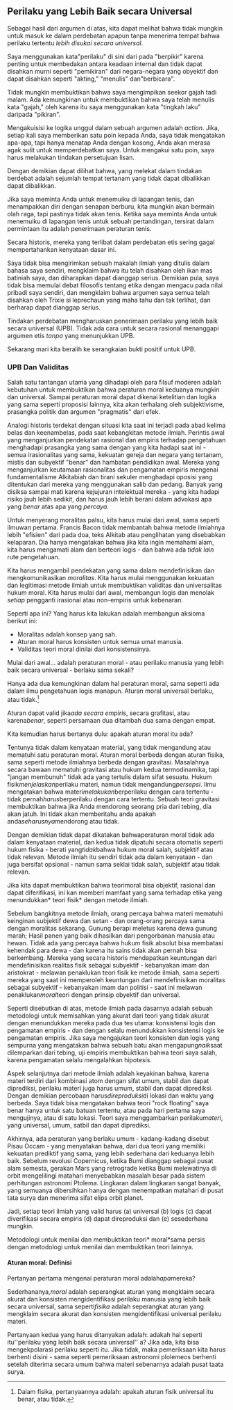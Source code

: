 ## Perilaku yang Lebih Baik secara Universal

Sebagai hasil dari argumen di atas, kita dapat melihat bahwa tidak mungkin untuk masuk ke dalam perdebatan apapun tanpa menerima tempat bahwa perilaku tertentu *lebih disukai secara universal*.

Saya menggunakan kata"perilaku" di sini dari pada "berpikir" karena penting untuk membedakan antara keadaan internal dan tidak dapat disahkan murni seperti "pemikiran" dari negara-negara yang obyektif dan dapat disahkan seperti "akting," "menulis" dan"berbicara".

Tidak mungkin membuktikan bahwa saya mengimpikan seekor gajah tadi malam. Ada kemungkinan untuk membuktikan bahwa saya telah menulis kata "gajah," oleh karena itu saya menggunakan kata "tingkah laku" daripada "pikiran".

Mengakuisisi ke logika unggul dalam sebuah argumen adalah *action*. Jika, setiap kali saya memberikan satu poin kepada Anda, saya tidak mengatakan apa-apa, tapi hanya menatap Anda dengan kosong, Anda akan merasa agak sulit untuk memperdebatkan saya. Untuk mengakui satu poin, saya harus melakukan tindakan persetujuan lisan.

Dengan demikian dapat dilihat bahwa, yang melekat dalam tindakan berdebat adalah sejumlah tempat tertanam yang tidak dapat dibalikkan dapat dibalikkan.

Jika saya meminta Anda untuk menemuiku di lapangan tenis, dan menampakkan diri dengan senapan berburu, kita mungkin akan bermain olah raga, tapi pastinya tidak akan tenis. Ketika saya meminta Anda untuk menemuiku di lapangan tenis untuk sebuah pertandingan, tersirat dalam permintaan itu adalah penerimaan peraturan tenis.

Secara historis, mereka yang terlibat dalam perdebatan etis sering gagal mempertahankan kenyataan dasar ini.

Saya tidak bisa mengirimkan sebuah makalah ilmiah yang ditulis dalam bahasa saya sendiri, mengklaim bahwa itu telah disahkan oleh ikan mas batiniah saya, dan diharapkan dapat dianggap serius. Demikian pula, saya tidak bisa memulai debat filosofis tentang etika dengan mengacu pada nilai pribadi saya sendiri, dan mengklaim bahwa argumen saya semua telah disahkan oleh Trixie si leprechaun yang maha tahu dan tak terlihat, dan berharap dapat dianggap serius.

Tindakan perdebatan mengharuskan penerimaan perilaku yang lebih baik secara universal (UPB). Tidak ada cara untuk secara rasional menanggapi argumen etis *tanpa* yang menunjukkan UPB.

Sekarang mari kita beralih ke serangkaian bukti positif untuk UPB.

### UPB Dan Validitas

Salah satu tantangan utama yang dihadapi oleh para filsuf moderen adalah kebutuhan untuk membuktikan bahwa peraturan moral keduanya mungkin dan universal. Sampai peraturan moral dapat dikenai ketelitian dan logika yang sama seperti proposisi lainnya, kita akan terhalang oleh subjektivisme, prasangka politik dan argumen "pragmatis" dari efek.

Analogi historis terdekat dengan situasi kita saat ini terjadi pada abad kelima belas dan keenambelas, pada saat kebangkitan metode ilmiah. Perintis awal yang menganjurkan pendekatan rasional dan empiris terhadap pengetahuan menghadapi prasangka yang sama dengan yang kita hadapi saat ini - semua irasionalitas yang sama, kekuatan gereja dan negara yang tertanam, mistis dan subyektif "benar" dan hambatan pendidikan awal. Mereka yang menganjurkan keutamaan rasionalitas dan pengamatan empiris mengenai fundamentalisme Alkitabiah dan tirani sekuler menghadapi oposisi yang ditentukan dari mereka yang menggunakan salib dan pedang. Banyak yang disiksa sampai mati karena kejujuran intelektual mereka - yang kita hadapi risiko jauh lebih sedikit, dan harus jauh lebih berani dalam advokasi apa yang *benar* atas apa yang *percaya*.

Untuk menyerang moralitas palsu, kita harus mulai dari awal, sama seperti ilmuwan pertama. Francis Bacon tidak membantah bahwa metode ilmiahnya lebih "efisien" dari pada doa, teks Alkitab atau penglihatan yang disebabkan kelaparan. Dia hanya mengatakan bahwa jika kita ingin memahami alam, kita harus mengamati alam dan berteori logis - dan bahwa ada *tidak lain* rute pengetahuan.

Kita harus mengambil pendekatan yang sama dalam mendefinisikan dan mengkomunikasikan *moralitas*. Kita harus mulai menggunakan kekuatan dan legitimasi metode ilmiah untuk membuktikan validitas dan universalitas hukum moral. Kita harus mulai dari awal, membangun logis dan menolak *setiap* pengganti irasional atau non-empiris untuk kebenaran.

Seperti apa ini? Yang harus kita lakukan adalah membangun aksioma berikut ini:

- Moralitas adalah konsep yang sah.
- Aturan moral harus konsisten untuk semua umat manusia.
- Validitas teori moral dinilai dari konsistensinya.

Mulai dari awal... adalah peraturan moral - atau perilaku manusia yang lebih baik secara universal - berlaku sama sekali?

Hanya ada dua kemungkinan dalam hal peraturan moral, sama seperti ada dalam ilmu pengetahuan logis manapun. Aturan moral universal berlaku, atau tidak.[^6]

Aturan dapat valid jika*ada secara empiris*, secara grafitasi, atau karena*benar*, seperti persamaan dua ditambah dua sama dengan empat.

Kita kemudian harus bertanya dulu: apakah aturan moral itu ada?

Tentunya tidak dalam kenyataan material, yang tidak mengandung atau mematuhi satu peraturan moral. Aturan moral berbeda dengan aturan fisika, sama seperti metode ilmiahnya berbeda dengan gravitasi. Masalahnya secara bawaan mematuhi gravitasi atau hukum kedua termodinamika, tapi "jangan membunuh" tidak ada yang tertulis dalam sifat sesuatu. Hukum fisik*menjelaskan*perilaku materi, namun tidak mengandung*persepsi*. Ilmu mengatakan bahwa materi*melakukan*berperilaku dengan cara tertentu - tidak pernah*harus*berperilaku dengan cara tertentu. Sebuah teori gravitasi membuktikan bahwa jika Anda mendorong seorang pria dari tebing, dia akan jatuh. Ini tidak akan memberitahu anda apakah anda*seharusnya*mendorong atau tidak.

Dengan demikian tidak dapat dikatakan bahwaperaturan moral tidak ada dalam kenyataan material, dan kedua tidak dipatuhi secara otomatis seperti hukum fisika - berati yang*tidak*bahwa hukum moral salah, subjektif atau tidak relevan. Metode ilmiah itu sendiri tidak ada dalam kenyataan - dan juga bersifat opsional - namun sama seklai tidak salah, subjektif atau tidak relevan.

Jika kita dapat membuktikan bahwa teorimoral bisa objektif, rasional dan dapat diferifikasi, ini kan memberi mamfaat yang sama terhadap etika yang menundukkan* teori fisik* dengan metode ilmiah.

Sebelum bangkitnya metode ilmiah, orang percaya bahwa materi mematuhi keinginan subjektif dewa dan setan - dan orang-orang percaya sama dengan moralitas sekarang. Gunung berapi meletus karena dewa gunung marah; Hasil panen yang baik dihasilkan dari pengorbanan manusia atau hewan. Tidak ada yang percaya bahwa hukum fisik absolut bisa membatasi kehendak para dewa - dan karena itu sains tidak akan pernah bisa berkembang. Mereka yang secara historis mendapatkan keuntungan dari mendefinisikan realitas fisik sebagai subyektif - kebanyakan imam dan aristokrat - melawan penaklukan teori fisik ke metode ilmiah, sama seperti mereka yang saat ini memperoleh keuntungan dari mendefinisikan moralitas sebagai subyektif - kebanyakan imam dan politisi - saat ini melawan penaklukan*moral*teori dengan prinsip obyektif dan universal.

Seperti disebutkan di atas, metode ilmiah pada dasarnya adalah sebuah metodologi untuk memisahkan yang akurat dari teori yang tidak akurat dengan menundukkan mereka pada dua tes utama: konsistensi logis dan pengamatan empiris - dan dengan selalu menundukkan konsistensi logis ke pengamatan empiris. Jika saya mengajukan teori konsisten dan logis yang sempurna yang mengatakan bahwa sebuah batu akan mengapung*naik*saat dilemparkan dari tebing, uji empiris membuktikan bahwa teori saya salah, karena pengamatan selalu mengalahkan hipotesis.

Aspek selanjutnya dari metode ilmiah adalah keyakinan bahwa, karena materi terdiri dari kombinasi atom dengan sifat umum, stabil dan dapat diprediksi, perilaku materi juga harus umum, stabil dan dapat diprediksi. Dengan demikian percobaan harus*direproduksi*di lokasi dan waktu yang berbeda. Saya tidak bisa mengatakan bahwa teori "rock floating" saya benar hanya untuk satu batuan tertentu, atau pada hari pertama saya mengujinya, atau di satu lokasi. Teori saya menggambarkan perilaku*materi*, yang universal, umum, satbil dan dapat diprediksi.

Akhirnya, ada peraturan yang berlaku umum - kadang-kadang disebut Pisau Occam - yang menyatakan bahwa, dari dua teori yang memiliki kekuatan prediktif yang sama, yang lebih sederhana dari keduanya lebih baik. Sebelum revolusi Copernicus, ketika Bumi dianggap sebagai pusat alam semesta, gerakan Mars yang retrograde ketika Bumi melewatinya di orbit mengelilingi matahari menyebabkan masalah besar pada sistem perhitungan astronomi Ptolema. Lingkaran dalam lingkaran sangat banyak, yang semuanya dibersihkan hanya dengan menempatkan matahari di pusat tata surya dan menerima sifat elips orbit planet.

Jadi, setiap teori ilmiah yang valid harus (a) universal (b) logis (c) dapat diverifikasi secara empiris (d) dapat direproduksi dan (e) sesederhana mungkin.

Metodologi untuk menilai dan membuktikan teori* moral*sama persis dengan metodologi untuk menilai dan membuktikan teori lainnya.

#### Aturan moral: Definisi

Pertanyan pertama mengenai peraturan moral adalah*apa*mereka?

Sederhananya,*moral* adalah seperangkat aturan yang mengklaim secara akurat dan konsisten mengidentifikasi perilaku manusia yang lebih baik secara universal, sama seperti*fisika* adalah seperangkat aturan yang mengklaim secara akurat dan konsisten mengidentifikasi universal perilaku materi.

Pertanyaan kedua yang harus ditanyakan adalah: adakah hal seperti itu''perilaku yang lebih baik secara universal'' a? Jika ada, kita bisa mengekpolarasi perilaku seperti itu. Jika tidak, maka pemeriksaan kita harus berhenti disini - sama seperti pemeriksaan astronomi plolemeos berhenti setelah diterima secara umum bahwa materi sebenarnya adalah pusat taata surya.

[^6]: Dalam fisika, pertanyaannya adalah: apakah aturan fisik universal itu benar, atau tidak.